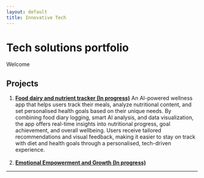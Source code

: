 ```yaml
---
layout: default
title: Innovative Tech 
---
```


# Tech solutions portfolio 

Welcome 

## Projects

1. [**Food dairy and nutrient tracker (In progress)**](https://github.com/stuti222/Food-dairy-and-nutrient-tracker) 
An AI-powered wellness app that helps users track their meals, analyze nutritional content, and set personalised health goals based on their unique needs. By combining food diary logging, smart AI analysis, and data visualization, the app offers real-time insights into nutritional progress, goal achievement, and overall wellbeing. Users receive tailored recommendations and visual feedback, making it easier to stay on track with diet and health goals through a personalised, tech-driven experience.
<br><br>
2. [**Emotional Empowerment and Growth (In progress)**](https://github.com/stuti222/Emotional-Empowerment-and-Growth/tree/main) 

---



